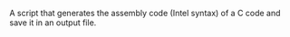 A script that generates the assembly code (Intel syntax) of a C code and save it in an output file.
